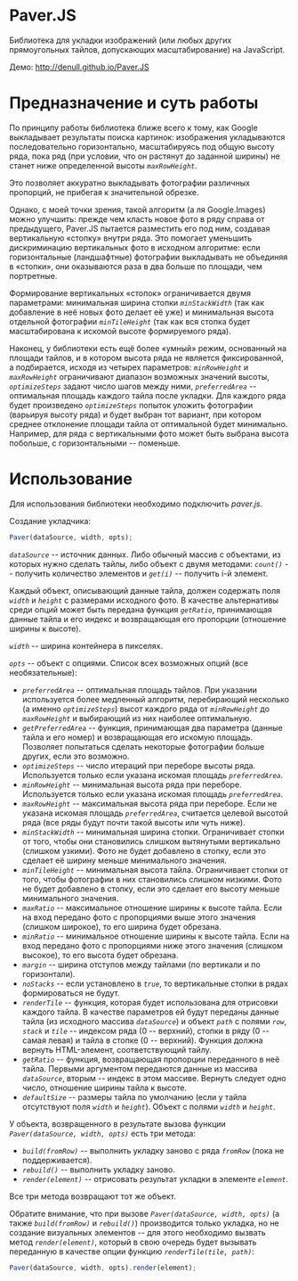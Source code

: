Paver.JS
========

Библиотека для укладки изображений (или любых других прямоугольных тайлов, допускающих масштабирование) на JavaScript.

Демо: http://denull.github.io/Paver.JS

# Предназначение и суть работы

По принципу работы библиотека ближе всего к тому, как Google выкладывает результаты поиска картинок: изображения укладываются последовательно горизонтально, масштабируясь под общую высоту ряда, пока ряд (при условии, что он растянут до заданной ширины) не станет ниже определенной высоты *`maxRowHeight`*.

Это позволяет аккуратно выкладывать фотографии различных пропорций, не прибегая к значительной обрезке.

Однако, с моей точки зрения, такой алгоритм (а ля Google.Images) можно улучшить: прежде чем класть новое фото в ряду справа от предыдущего, Paver.JS пытается разместить его под ним, создавая вертикальную «стопку» внутри ряда. Это помогает уменьшить дискриминацию вертикальных фото в исходном алгоритме: если горизонтальные (ландшафтные) фотографии выкладывать не объединяя в «стопки», они оказываются раза в два больше по площади, чем портретные.

Формирование вертикальных «стопок» ограничивается двумя параметрами: минимальная ширина стопки *`minStackWidth`* (так как добавление в неё новых фото делает её уже) и минимальная высота отдельной фотографии *`minTileHeight`* (так как вся стопка будет масштабирована к искомой высоте формируемого ряда).

Наконец, у библиотеки есть ещё более «умный» режим, основанный на площади тайлов, и в котором высота ряда не является фиксированной, а подбирается, исходя из четырех параметров: *`minRowHeight`* и *`maxRowHeight`* ограничивают диапазон возможных значений высоты, *`optimizeSteps`* задают число шагов между ними, *`preferredArea`* -- оптимальная площадь каждого тайла после укладки. Для каждого ряда будет произведено *`optimizeSteps`* попыток уложить фотографии (варьируя высоту ряда) и будет выбран тот вариант, при котором среднее отклонение площади тайла от оптимальной будет минимально. Например, для ряда с вертикальными фото может быть выбрана высота побольше, с горизонтальными -- поменьше.

# Использование

Для использования библиотеки необходимо подключить *paver.js*.

Создание укладчика:

````js
Paver(dataSource, width, opts);
````

*`dataSource`* -- источник данных. Либо обычный массив с объектами, из которых нужно сделать тайлы, либо объект с двумя методами: *`count()`* -- получить количество элементов и *`get(i)`* -- получить i-й элемент.

Каждый объект, описывающий данные тайла, должен содержать поля *`width`* и *`height`* с размерами исходного фото. В качестве альтернативы среди опций может быть передана функция *`getRatio`*, принимающая данные тайла и его индекс и возвращающая его пропорции (отношение ширины к высоте).

*`width`* -- ширина контейнера в пикселях.

*`opts`* -- объект с опциями. Список всех возможных опций (все необязательные):

* *`preferredArea`* -- оптимальная площадь тайлов. При указании используется более медленный алгоритм, перебирающий несколько (а именно *`optimizeSteps`*) высот каждого ряда от *`minRowHeight`* до *`maxRowHeight`* и выбирающий из них наиболее оптимальную.
* *`getPreferredArea`* -- функция, принимающая два параметра (данные тайла и его номер) и возвращающая его искомую площадь. Позволяет попытаться сделать некоторые фотографии больше других, если это возможно.
* *`optimizeSteps`* -- число итераций при переборе высоты ряда. Используется только если указана искомая площадь *`preferredArea`*.
* *`minRowHeight`* -- минимальная высота ряда при переборе. Используется только если указана искомая площадь *`preferredArea`*.
* *`maxRowHeight`* -- максимальная высота ряда при переборе. Если не указана искомая площадь *`preferredArea`*, считается целевой высотой ряда (все ряды будут почти такой высоты или чуть ниже).
* *`minStackWidth`* -- минимальная ширина стопки. Ограничивает стопки от того, чтобы они становились слишком вытянутыми вертикально (слишком узкими). Фото не будет добавлено в стопку, если это сделает её ширину меньше минимального значения.
* *`minTileHeight`* -- минимальная высота тайла. Ограничивает стопки от того, чтобы фотографии в них становились слишком низкими. Фото не будет добавлено в стопку, если это сделает его высоту меньше минимального значения.
* *`maxRatio`* -- максимальное отношение ширины к высоте тайла. Если на вход передано фото с пропорциями выше этого значения (слишком широкое), то его ширина будет обрезана.
* *`minRatio`* -- минимальное отношение ширины к высоте тайла. Если на вход передано фото с пропорциями ниже этого значения (слишком высокое), то его высота будет обрезана.
* *`margin`* -- ширина отступов между тайлами (по вертикали и по горизонтали).
* *`noStacks`* -- если установлено в *`true`*, то вертикальные стопки в рядах формироваться не будут.
* *`renderTile`* -- функция, которая будет использована для отрисовки каждого тайла. В качестве параметров ей будут переданы данные тайла (из исходного массива *`dataSource`*) и объект *`path`* с полями *`row`*, *`stack`* и *`tile`* -- индексом ряда (0 -- верхний), стопки в ряду (0 -- самая левая) и тайла в стопке (0 -- верхний). Функция должна вернуть HTML-элемент, соответствующий тайлу.
* *`getRatio`* -- функция, возвращающая пропорции переданного в неё тайла. Первыми аргументом передаются данные из массива *`dataSource`*, вторым -- индекс в этом массиве. Вернуть следует одно число, отношение ширины тайла к высоте.
* *`defaultSize`* -- размеры тайла по умолчанию (если у тайла отсутствуют поля *`width`* и *`height`*). Объект с полями *`width`* и *`height`*.

У объекта, возвращенного в результате вызова функции *`Paver(dataSource, width, opts)`* есть три метода:
* *`build(fromRow)`* -- выполнить укладку заново с ряда *`fromRow`* (пока не поддерживается).
* *`rebuild()`* -- выполнить укладку заново.
* *`render(element)`* -- отрисовать результат укладки в элементе *`element`*.

Все три метода возвращают тот же объект.

Обратите внимание, что при вызове *`Paver(dataSource, width, opts)`* (а также *`build(fromRow)`* и *`rebuild()`*) производится только укладка, но не создание визуальных элементов -- для этого необходимо вызвать метод *`render(element)`*, который в свою очередь будет вызывать переданную в качестве опции функцию *`renderTile(tile, path)`*:

````js
Paver(dataSource, width, opts).render(element);
````
